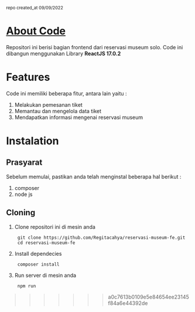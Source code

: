<sub>repo created_at 09/09/2022</sub>
# [About Code](https://museumsolo.com/)
Repositori ini berisi bagian frontend dari reservasi museum solo. Code ini dibangun menggunakan Library **ReactJS 17.0.2**

# Features
Code ini memiliki beberapa fitur, antara lain yaitu :
  1. Melakukan pemesanan tiket
  2. Memantau dan mengelola data tiket
  3. Mendapatkan informasi mengenai reservasi museum

# Instalation
## Prasyarat
Sebelum memulai, pastikan anda telah menginstal beberapa hal berikut :
  1. composer
  2. node js

## Cloning
  1. Clone repositori ini di mesin anda
     ```
      git clone https://github.com/Regitacahya/reservasi-museum-fe.git
      cd reservasi-museum-fe
     ```
  2. Install dependecies
     ```
      composer install
     ```
  4. Run server di mesin anda
     ```
      npm run
     ```
>>>>>>> a0c7613b0109e5e84654ee23145f84a6e44392de
